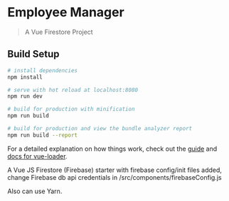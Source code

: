 # Employee Manager

> A Vue Firestore Project

## Build Setup

``` bash
# install dependencies
npm install

# serve with hot reload at localhost:8080
npm run dev

# build for production with minification
npm run build

# build for production and view the bundle analyzer report
npm run build --report
```

For a detailed explanation on how things work, check out the [guide](http://vuejs-templates.github.io/webpack/) and [docs for vue-loader](http://vuejs.github.io/vue-loader).

A Vue JS Firestore (Firebase) starter with firebase config/init files added, change Firebase db api credentials in /src/components/firebaseConfig.js

Also can use Yarn.


